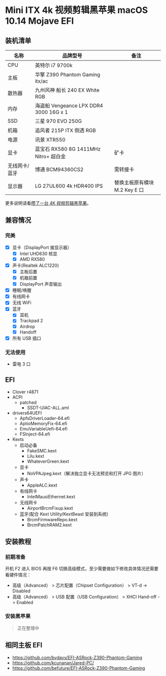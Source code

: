 # Mini ITX 4k 视频剪辑黑苹果 macOS 10.14 Mojave EFI

## 装机清单

| 名称 | 品牌型号 | 备注 |
| --- | --- | --- |
| CPU | 英特尔 i7 9700k |  |
| 主板 | 华擎 Z390 Phantom Gaming itx/ac |  |
| 散热器 | 九州风神 船长 240 EX White RGB |  |
| 内存 | 海盗船 Vengeance LPX DDR4 3000 16G x 1 |  |
| SSD | 三星 970 EVO 250G |  |
| 机箱 | 追风者 215P ITX 侧透 RGB |  |
| 电源 | 讯景 XTR550 |  |
| 显卡 | 蓝宝石 RX580 8G 1411MHz Nitro+ 超白金 | 矿卡 |
| 无线网卡/蓝牙 | 博通 BCM94360CS2 | 需转接卡 |
| 显示器 | LG 27UL600 4k HDR400 IPS | 替换主板原有模块 M.2 Key E 口  |

更多说明请看[攒了一台 4K 视频剪辑黑苹果](http://icyleaf.com/2019/01/itx-coffee-lake-hackintosh-build-for-4k-video-editing/)。

## 兼容情况

### 完美

- [x] 显卡（DisplayPort 接显示器）
    - [x] Intel UHD630 核显
    - [x] AMD RX580
- [x] 声卡(Realtek ALC1220)
    - [x] 主板后置
    - [x] 机箱前置
    - [x] DisplayPort 声音输出
- [x] 睡眠/唤醒
- [x] 有线网卡
- [x] 无线 WiFi
- [x] 蓝牙
    - [x] 耳机
    - [x] Trackpad 2
    - [x] Airdrop
    - [x] Handoff
- [x] 所有 USB 插口

### 无法使用

- 雷电 3 口

## EFI

- Clover r4871
- ACPI
    - patched
        - SSDT-UIAC-ALL.aml
- drivers64UEFI
    - ApfsDriverLoader-64.efi
    - AptioMemoryFix-64.efi
    - EmuVariableUefi-64.efi
    - FSInject-64.efi
- Kexts
    - 启动必备
        - FakeSMC.kext
        - Lilu.kext
        - WhateverGreen.kext
    - 显卡
        - NoVPAJpeg.kext（解决独立显卡无法预览和打开 JPG 图片）
    - 声卡
        - AppleALC.kext
    - 有线网卡
        - IntelMausiEthernet.kext
    - 无线网卡
        - AirportBrcmFixup.kext
    - 蓝牙(配合 Kext Utility/KextBeast 安装到系统)
        - BrcmFirmwareRepo.kext
        - BrcmPatchRAM2.kext

## 安装教程

### 前期准备

开机 F2 进入 BIOS 再按 F6 切换高级模式，至少需要做如下修改具体情况还需要看硬件情况：

- 高级（Advanced） > 芯片配置（Chipset Configuration） > VT-d -> Disabled
- 高级（Advanced） > USB 配置（USB Configuration） > XHCI Hand-off -> Enabled

### 安装黑苹果

> 正在整理中

## 相同主板 EFI

- https://github.com/bydavy/EFI-ASRock-Z390-Phantom-Gaming
- https://github.com/kcunanan/Jared-PC/
- https://github.com/befuture/EFI-ASRock-Z390-Phantom-Gaming
